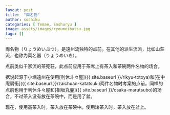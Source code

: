```yaml
---
layout: post
title:  "両名物"
author: sochiku
categories: [ Temae, Enshuryu ]
image: assets/images/ryoumeibutsu.jpg
tags: []
---
```


両名物（りょうめいぶつ），是遠州流独特的点前。在其他的派生流派，比如山荘流，也称为両名器（りょうめいき）。

点前类似千家流的茶筅荘，此点前应用于茶席上有茶入和茶碗两件名物的场合。

据说起源于小堀遠州在使用[利休斗々屋]({{ site.baseurl }}/rikyu-totoya)和[在中庵肩衝]({{ site.baseurl }}/zaichuan-katatsuki)两件名物时考案的点前。同样的点前也用于利休斗々屋和[相坂丸壷]({{ site.baseurl }}/osaka-marutsubo)的场合，不过茶入没有放在茶碗中，而是用了盆。

现在，使用高茶入时，茶入放在茶碗中。使用矮茶入时，茶入放在盆上。
